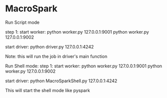 # MacroSpark
Run Script mode

step 1:
start worker:
python worker.py 127.0.0.1:9001
python worker.py 127.0.0.1:9002

start driver:
python driver.py 127.0.0.1:4242

Note: this will run the job in driver's main function


Run Shell mode:
step 1:
start worker:
python worker.py 127.0.0.1:9001
python worker.py 127.0.0.1:9002

start driver:
python MacroSparkShell.py 127.0.0.1:4242

This will start the shell mode like pyspark



